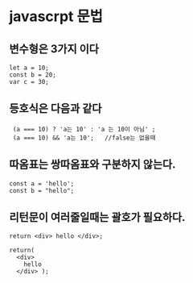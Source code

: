 # javascrpt 문법

## 변수형은 3가지 이다

    let a = 10;
    const b = 20;
    var c = 30;
    
## 등호식은 다음과 같다

     (a === 10) ? 'a는 10' : 'a 는 10이 아님' ;
     (a === 10) && 'a는 10';   //false는 없을때

## 따옴표는 쌍따옴표와 구분하지 않는다.

    const a = 'hello';
    const b = "hello";

## 리턴문이 여러줄일때는 괄호가 필요하다.

    return <div> hello </div>;
    
    return(
      <div>
        hello
      </div> );
